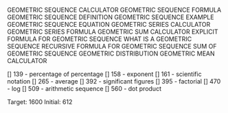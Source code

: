 GEOMETRIC SEQUENCE CALCULATOR
GEOMETRIC SEQUENCE FORMULA
GEOMETRIC SEQUENCE DEFINITION
GEOMETRIC SEQUENCE EXAMPLE
GEOMETRIC SEQUENCE EQUATION
GEOMETRIC SERIES CALCULATOR
GEOMETRIC SERIES FORMULA
GEOMETRIC SUM CALCULATOR
EXPLICIT FORMULA FOR GEOMETRIC SEQUENCE
WHAT IS A GEOMETRIC SEQUENCE
RECURSIVE FORMULA FOR GEOMETRIC SEQUENCE
SUM OF GEOMETRIC SEQUENCE
GEOMETRIC DISTRIBUTION
GEOMETRIC MEAN CALCULATOR

[] 139 - percentage of percentage
[] 158 - exponent 
[] 161 - scientific notation
[] 265 - average
[] 392 - significant figures
[] 395 - factorial
[] 470 - log
[] 509 - arithmetic sequence
[] 560 - dot product


Target: 1600
Initial: 612
